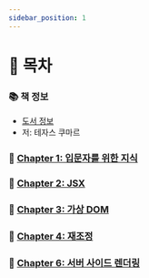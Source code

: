 ```yaml
---
sidebar_position: 1
---
```


# 🚀 목차

### 📚 책 정보
- [도서 정보](https://product.kyobobook.co.kr/detail/S000214977649)
- 저: 테자스 쿠마르

### 🎈 [Chapter 1: 입문자를 위한 지식](/docs/etc/fluent-react/chapter-1)

### 🎈 [Chapter 2: JSX](/docs/etc/fluent-react/chapter-2)

### 🎈 [Chapter 3: 가상 DOM](/docs/etc/fluent-react/chapter-3)

### 🎈 [Chapter 4: 재조정](/docs/etc/fluent-react/chapter-4)

### 🎈 [Chapter 6: 서버 사이드 렌더링](/docs/etc/fluent-react/chapter-6)
